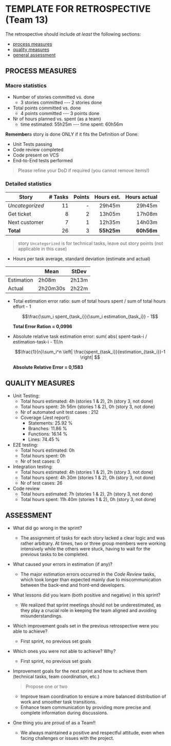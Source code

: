 TEMPLATE FOR RETROSPECTIVE (Team 13)
=====================================

The retrospective should include _at least_ the following
sections:

- [process measures](#process-measures)
- [quality measures](#quality-measures)
- [general assessment](#assessment)

## PROCESS MEASURES 

### Macro statistics

- Number of stories committed vs. done 
    - 3 stories committed --- 2 stories done
- Total points committed vs. done 
    - 4 points committed --- 3 points done
- Nr of hours planned vs. spent (as a team)
    - time estimated: 55h25m --- time spent: 60h56m

**Remember**a story is done ONLY if it fits the Definition of Done:
 
- Unit Tests passing
- Code review completed
- Code present on VCS
- End-to-End tests performed

> Please refine your DoD if required (you cannot remove items!) 

### Detailed statistics

| Story | # Tasks | Points | Hours est. | Hours actual |
|-------|--------:|-------:|-----------:|-------------:|
| _Uncategorized_ | 11 | - | 29h45m | 29h45m |
| Get ticket | 8 | 2 | 13h05m | 17h08m |
| Next customer | 7 | 1 | 12h35m | 14h03m |
| **Total** | 26 | 3 | **55h25m** | **60h56m** |


> story `Uncategorized` is for technical tasks, leave out story points (not applicable in this case)

- Hours per task average, standard deviation (estimate and actual)

|            | Mean | StDev |
|------------|------|-------|
| Estimation | 2h08m | 2h13m | 
| Actual     | 2h20m30s | 2h22m |

- Total estimation error ratio: sum of total hours spent / sum of total hours effort - 1

    $$\frac{\sum_i spent_{task_i}}{\sum_i estimation_{task_i}} - 1$$
  
  **Total Error Ration = 0,0996**
    
- Absolute relative task estimation error: sum( abs( spent-task-i / estimation-task-i - 1))/n

    $$\frac{1}{n}\sum_i^n \left| \frac{spent_{task_i}}{estimation_{task_i}}-1 \right| $$

  **Absolute Relative Error = 0,1583**
  
## QUALITY MEASURES 

- Unit Testing:
  - Total hours estimated: 4h (stories 1 & 2), 2h (story 3, not done)
  - Total hours spent: 3h 56m (stories 1 & 2), 0h (story 3, not done)
  - Nr of automated unit test cases : 212
  - Coverage (Jest report):
    - Statements: 25.92 %
    - Branches: 11.86 %
    - Functions: 16.14 %
    - Lines: 74.45 %
- E2E testing:
  - Total hours estimated: 0h
  - Total hours spent: 0h
  - Nr of test cases: 0
- Integration testing:
  - Total hours estimated: 4h (stories 1 & 2), 2h (story 3, not done) 
  - Total hours spent: 4h 30m (stories 1 & 2), 0h (story 3, not done)
  - Nr of test cases: 26
- Code review 
  - Total hours estimated: 7h (stories 1 & 2), 2h (story 3, not done) 
  - Total hours spent: 11h 40m (stories 1 & 2), 0h (story 3, not done)
  


## ASSESSMENT

- What did go wrong in the sprint?
    - The assignment of tasks for each story lacked a clear logic and was rather arbitrary. At times, two or three group members were working intensively while the others were stuck, having to wait for the previous tasks to be completed.

- What caused your errors in estimation (if any)?
    - The major estimation errors occurred in the _Code Review_ tasks, which took longer than expected mainly due to miscommunication between the back-end and front-end developers.

- What lessons did you learn (both positive and negative) in this sprint?
    - We realized that sprint meetings should not be underestimated, as they play a crucial role in keeping the team aligned and avoiding misunderstandings.

- Which improvement goals set in the previous retrospective were you able to achieve? 
    - First sprint, no previous set goals
  
- Which ones you were not able to achieve? Why?
    - First sprint, no previous set goals

- Improvement goals for the next sprint and how to achieve them (technical tasks, team coordination, etc.)

  > Propose one or two
  - Improve team coordination to ensure a more balanced distribution of work and smoother task transitions.
  - Enhance team communication by providing more precise and complete information during discussions.

- One thing you are proud of as a Team!!
  - We always maintained a positive and respectful attitude, even when facing challenges or issues with the project.